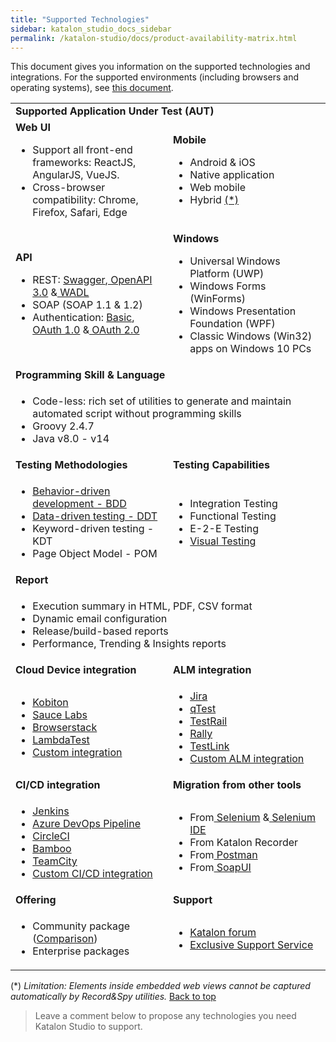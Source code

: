```yaml
---
title: "Supported Technologies"
sidebar: katalon_studio_docs_sidebar
permalink: /katalon-studio/docs/product-availability-matrix.html
---
```


This document gives you information on the supported technologies and integrations. For the supported environments (including browsers and operating systems), see [this document](https://docs.katalon.com/katalon-studio/docs/supported-environments.html).

<table id="top">
    <tr>
        <td colspan="2"><strong>Supported Application Under Test (AUT)</strong>
        </td>
    </tr>
    <tr>
        <td style="width:50%"><strong>Web UI</strong>
            <ul>
                <li>Support all front-end frameworks: ReactJS, AngularJS, VueJS.
                <li>Cross-browser compatibility: Chrome, Firefox, Safari, Edge
                </li>
            </ul>
        </td>
        <td><strong>Mobile</strong>
            <ul>
                <li>Android & iOS
                <li>Native application
                <li>Web mobile
                <li>Hybrid <a href="#mobile-limit">(*)</a>
                </li>
            </ul>
        </td>
    </tr>
    <tr>
        <td style="width:50%"><strong>API</strong>
            <ul>
                <li>REST: <a href="https: //docs.katalon.com/katalon-studio/docs/import-rest-requests-from-swagger-20.html">
                        Swagger</a>,<a href="https://docs.katalon.com/katalon-studio/docs/import-openapi30.html"> OpenAPI 3.0</a> &<a
                        href="https://docs.katalon.com/katalon-studio/docs/import-wadl.html"> WADL</a>
                <li>SOAP (SOAP 1.1 & 1.2)
                <li>Authentication: <a
                        href="https://docs.katalon.com/katalon-studio/docs/authorization-basic.html">Basic</a>, <a
                        href="https://docs.katalon.com/katalon-studio/docs/authorization-oauth1.html">OAuth 1.0</a> &<a
                        href="https://docs.katalon.com/katalon-studio/docs/authorization-oauth2.html"> OAuth 2.0</a>
                </li>
            </ul>
        </td>
        <td style="width:50%"><strong>Windows</strong>
            <ul>
                <li>Universal Windows Platform (UWP)
                <li>Windows Forms (WinForms)
                <li>Windows Presentation Foundation (WPF)
                <li>Classic Windows (Win32) apps on Windows 10 PCs
                </li>
            </ul>
        </td>
    </tr>
    <tr>
        <td colspan="2"><strong>Programming Skill & Language</strong>
        </td>
    </tr>
    <tr>
        <td colspan="2">
            <ul>
                <li>Code-less: rich set of utilities to generate and maintain automated script without programming
                    skills
                <li>Groovy 2.4.7
                <li>Java v8.0 - v14
                </li>
            </ul>
        </td>
    </tr>
    <tr>
        <td style="width:50%"><strong>Testing Methodologies</strong>
        </td>
        <td><strong>Testing Capabilities</strong>
        </td>
    </tr>
    <tr>
        <td>
            <ul>
                <li><a href="https://github.com/katalon-studio-samples/katalon-bdd-cucumber-tests">Behavior-driven
                        development - BDD</a>
                <li><a href="https://github.com/katalon-studio-samples/data-driven-tests">Data-driven testing - DDT</a>
                <li>Keyword-driven testing - KDT
                <li>Page Object Model - POM
                </li>
            </ul>
        </td>
        <td>
            <ul>
                <li>Integration Testing
                <li>Functional Testing
                <li>E-2-E Testing
                <li><a href="https://github.com/katalon-studio-samples/web-visual-testing-samples">Visual Testing</a>
                </li>
            </ul>
        </td>
    </tr>
    <tr>
        <td colspan="2"><strong>Report</strong>
        </td>
    </tr>
    <tr>
        <td colspan="2">
            <ul>
                <li>Execution summary in HTML, PDF, CSV format
                <li>Dynamic email configuration
                <li>Release/build-based reports
                <li>Performance, Trending & Insights reports
                </li>
            </ul>
        </td>
    </tr>
    <tr>
        <td style="width:50%"><strong>Cloud Device integration</strong>
        </td>
        <td><strong>ALM integration</strong>
        </td>
    </tr>
    <tr>
        <td>
            <ul>
                <li><a
                        href="https://docs.katalon.com/katalon-studio/videos/introducing_kobiton_katalon_studio.html">Kobiton</a>
                <li><a href="https://docs.katalon.com/katalon-studio/docs/saucelabs-plugin.html">Sauce Labs</a>
                <li><a
                        href="https://docs.katalon.com/katalon-studio/docs/browserstack-integration.html">Browserstack</a>
                <li><a href="https://docs.katalon.com/katalon-studio/docs/lambdatest-integration.html">LambdaTest</a>
                <li><a
                        href="https://docs.katalon.com/katalon-studio/docs/introduction-to-desired-capabilities.html#remote-server">Custom
                        integration</a>
                </li>
            </ul>
        </td>
        <td>
            <ul>
                <li><a href="https://docs.katalon.com/katalon-studio/docs/jira-integration.html">Jira</a>
                <li><a href="https://docs.katalon.com/katalon-studio/docs/qtest-integration.html">qTest</a>
                <li><a href="https://docs.katalon.com/katalon-studio/docs/testrail-integration.html">TestRail</a>
                <li><a href="https://docs.katalon.com/katalon-studio/docs/rally-integration.html">Rally</a>
                <li><a href="https://docs.katalon.com/katalon-studio/docs/testlink-integration.html">TestLink</a>
                <li><a href="https://docs.katalon.com/katalon-store/docs/publisher/example-plugin-testrail.html">Custom
                        ALM integration</a>
                </li>
            </ul>
        </td>
    </tr>
    <tr>
        <td style="width:50%"><strong>CI/CD integration</strong>
        </td>
        <td><strong>Migration from other tools</strong>
        </td>
    </tr>
    <tr>
        <td>
            <ul>
                <li><a href="https://docs.katalon.com/katalon-studio/docs/jenkins-plugin-windows.html">Jenkins</a>
                <li><a href="https://docs.katalon.com/katalon-studio/docs/azure-devops-extension.html">Azure DevOps
                        Pipeline</a>
                <li><a href="https://docs.katalon.com/katalon-studio/docs/integration-circleci.html">CircleCI</a>
                <li><a href="https://docs.katalon.com/katalon-studio/docs/bamboo-addon.html">Bamboo</a>
                <li><a
                        href="https://docs.katalon.com/katalon-studio/docs/teamcity-plugin.html">TeamCity</a>
                <li><a href="https://docs.katalon.com/katalon-studio/docs/intro-RE.html">Custom CI/CD integration</a>
                </li>
            </ul>
        </td>
        <td>
            <ul>
                <li>From<a href="https://docs.katalon.com/katalon-studio/docs/selenium-testng-junit-migration.html">
                        Selenium</a> &<a href="https://docs.katalon.com/katalon-studio/docs/import-selenium-ide.html">
                        Selenium IDE</a>
                <li>From Katalon Recorder
                <li>From<a href="https://docs.katalon.com/katalon-studio/docs/import-postman.html"> Postman</a>
                <li>From<a href="https://docs.katalon.com/katalon-studio/docs/import-soapui.html"> SoapUI</a>
                </li>
            </ul>
        </td>
    </tr>
    <tr>
        <td style="width:50%"><strong>Offering</strong>
        </td>
        <td><strong>Support</strong>
        </td>
    </tr>
    <tr>
        <td>
            <ul>
                <li>Community package (<a href="https://www.katalon.com/pricing/">Comparison</a>)
                <li>Enterprise packages
                </li>
            </ul>
        </td>
        <td>
            <ul>
                <li><a href="https://forum.katalon.com/">Katalon forum</a>
                <li><a href="https://www.katalon.com/pricing/">Exclusive Support Service</a>
                </li>
            </ul>
        </td>
    </tr>
</table>

<p id="mobile-limit">(*) <i>Limitation: Elements inside embedded web views cannot be captured automatically by Record&Spy utilities. </i><a href="#top">Back to top</a></p>

> Leave a comment below to propose any technologies you need Katalon Studio to support.